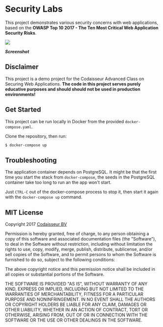 # Security Labs

This project demonstrates various security concerns with web applications, based
on the **OWASP Top 10 2017 - The Ten Most Critical Web Application Security
Risks**.

[![](http://cd.sseu.re/Security_Labs_-_Overview-2017-11-15-q0puv.png)](http://cd.sseu.re/Security_Labs_-_Overview-2017-11-15-q0puv.png)

**_Screenshot_**

## Disclaimer

This project is a demo project for the Codaisseur Advanced Class on Securing
Web Applications. **The code in this project serves purely educative purposes and
should should not be used in production environments!**

## Get Started

This project can be run locally in Docker from the provided `docker-compose.yaml`.

Clone the repository, then run:

```bash
$ docker-compose up
```

## Troubleshooting

The application container depends on PostgreSQL. It might be that the first time
you start the stack from `docker-compose`, the seeds in the PostgreSQL container
take too long to run an the app won't start.

Just `CTRL-C` out of the docker-compose process to stop it, then start it again
with the `docker-compose up` command.

## MIT License

Copyright 2017 [Codaisseur BV](https://www.codaisseur.com)

Permission is hereby granted, free of charge, to any person obtaining a copy of this software and associated documentation files (the "Software"), to deal in the Software without restriction, including without limitation the rights to use, copy, modify, merge, publish, distribute, sublicense, and/or sell copies of the Software, and to permit persons to whom the Software is furnished to do so, subject to the following conditions:

The above copyright notice and this permission notice shall be included in all copies or substantial portions of the Software.

THE SOFTWARE IS PROVIDED "AS IS", WITHOUT WARRANTY OF ANY KIND, EXPRESS OR IMPLIED, INCLUDING BUT NOT LIMITED TO THE WARRANTIES OF MERCHANTABILITY, FITNESS FOR A PARTICULAR PURPOSE AND NONINFRINGEMENT. IN NO EVENT SHALL THE AUTHORS OR COPYRIGHT HOLDERS BE LIABLE FOR ANY CLAIM, DAMAGES OR OTHER LIABILITY, WHETHER IN AN ACTION OF CONTRACT, TORT OR OTHERWISE, ARISING FROM, OUT OF OR IN CONNECTION WITH THE SOFTWARE OR THE USE OR OTHER DEALINGS IN THE SOFTWARE.
